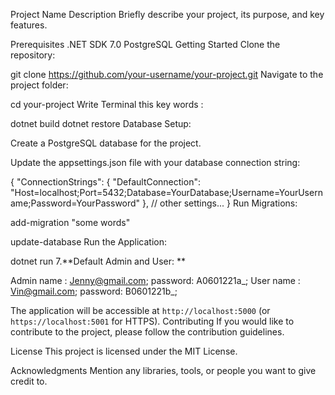 Project Name
Description
Briefly describe your project, its purpose, and key features.

Prerequisites
.NET SDK 7.0
PostgreSQL
Getting Started
Clone the repository:

git clone https://github.com/your-username/your-project.git
Navigate to the project folder:

cd your-project
Write Terminal this key words :

dotnet build
dotnet restore
Database Setup:

Create a PostgreSQL database for the project.

Update the appsettings.json file with your database connection string:

{
  "ConnectionStrings": {
    "DefaultConnection": "Host=localhost;Port=5432;Database=YourDatabase;Username=YourUsername;Password=YourPassword"
  },
  // other settings...
}
Run Migrations:

add-migration "some words"

update-database
Run the Application:

dotnet run
7.**Default Admin and User: **

Admin 
    name : Jenny@gmail.com; 
    password: A0601221a_;
User 
    name : Vin@gmail.com;
    password: B0601221b_;


The application will be accessible at `http://localhost:5000` (or `https://localhost:5001` for HTTPS).
Contributing
If you would like to contribute to the project, please follow the contribution guidelines.

License
This project is licensed under the MIT License.

Acknowledgments
Mention any libraries, tools, or people you want to give credit to.
